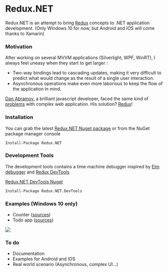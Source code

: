 # Redux.NET

Redux.NET is an attempt to bring [Redux](https://github.com/rackt/redux) concepts to .NET application development. (Only Windows 10 for now, but Android and IOS will come thanks to Xamarin)

### Motivation

After working on several MVVM applications (Silverlight, WPF, WinRT), I always feel uneasy when they start to get larger : 
* Two-way bindings lead to cascading updates, making it very difficult to predict what would change as the result of a single user interaction.
* Asynchronous operations make even more laborious to keep the flow of the application in mind.

[Dan Abramov](https://twitter.com/dan_abramov), a brilliant javascript developer, faced the same kind of [problems](http://rackt.github.io/redux/docs/introduction/Motivation.html) with complex web application. His solution? [Redux](https://github.com/rackt/redux)!

### Installation

You can grab the latest [Redux.NET Nuget package](https://www.nuget.org/packages/Redux.NET/) or from the NuGet package manager console  

    Install-Package Redux.NET

### Development Tools

The development tools contains a time machine debugger inspired by [Elm debugger](http://debug.elm-lang.org/) and [Redux DevTools](https://github.com/gaearon/redux-devtools)

[Redux.NET DevTools Nuget](https://www.nuget.org/packages/Redux.NET.DevTools/)

    Install-Package Redux.NET.DevTools

### Examples (Windows 10 only)

* Counter ([sources](https://github.com/GuillaumeSalles/redux.NET/tree/master/examples/counter))
* Todo app ([sources](https://github.com/GuillaumeSalles/redux.NET/tree/master/examples/todomvc))

![](http://i.imgur.com/3rgYjsL.gif)


### To do

* Documentation
* Examples for Android and IOS
* Real world scenario (Asynchronous, complex UI...)
